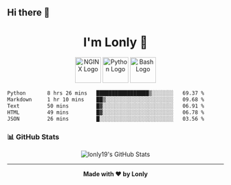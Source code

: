 ## Hi there 👋

<h1 align="center">I'm Lonly 👋</h1>

<p align="center">
  <img src="https://www.vectorlogo.zone/logos/nginx/nginx-ar21.svg" alt="NGINX Logo" height="60"/>
  <img src="https://www.vectorlogo.zone/logos/python/python-ar21.svg" alt="Python Logo" height="60"/>
  <img src="https://bashlogo.com/img/logo/png/full_colored_light.png" alt="Bash Logo" height="60"/>
</p>

 <!--START_SECTION:waka-->

```txt
Python       8 hrs 26 mins   █████████████████▒░░░░░░░   69.37 %
Markdown     1 hr 10 mins    ██▒░░░░░░░░░░░░░░░░░░░░░░   09.68 %
Text         50 mins         █▓░░░░░░░░░░░░░░░░░░░░░░░   06.91 %
HTML         49 mins         █▓░░░░░░░░░░░░░░░░░░░░░░░   06.78 %
JSON         26 mins         █░░░░░░░░░░░░░░░░░░░░░░░░   03.56 %
```

<!--END_SECTION:waka-->

### 📊 GitHub Stats
<p align="center">
  <img src="https://github-readme-stats.vercel.app/api?username=lonly19&show_icons=true&theme=radical" alt="lonly19's GitHub Stats"/>
</p>

---

<p align="center">
  <b>Made with ❤️ by Lonly</b>
</p>
